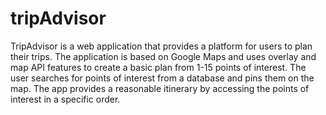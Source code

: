 # tripAdvisor

TripAdvisor is a web application that provides a platform for users to plan their trips. 
The application is based on Google Maps and uses overlay and map API features to create a basic plan from 1-15 points of interest. 
The user searches for points of interest from a database and pins them on the map. 
The app provides a reasonable itinerary by accessing the points of interest in a specific order.
